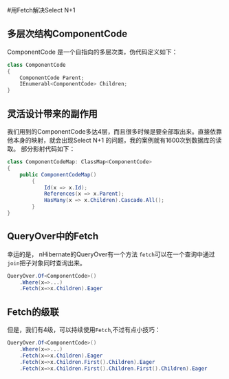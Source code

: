 #用Fetch解决Select N+1

## 多层次结构ComponentCode
ComponentCode 是一个自指向的多层次类，伪代码定义如下：
```cs
class ComponentCode
{
	ComponentCode Parent;
	IEnumerabl<ComponentCode> Children;
}
```

## 灵活设计带来的副作用
我们用到的ComponentCode多达4层，而且很多时候是要全部取出来。直接依靠他本身的映射，就会出现Select N+1 的问题，我的案例就有1600次到数据库的读取。
部分影射代码如下：
```cs
class ComponentCodeMap: ClassMap<ComponentCode>
{
	public ComponentCodeMap()
        {
            Id(x => x.Id);           
            References(x => x.Parent);
            HasMany(x => x.Children).Cascade.All();
        }
}
```

## QueryOver中的Fetch
幸运的是， nHibernate的QueryOver有一个方法 `fetch`可以在一个查询中通过`join`把子对象同时查询出来。
```cs
QueryOver.Of<ComponentCode>()
    .Where(x=>...)
    .Fetch(x=>x.Children).Eager
```

## Fetch的级联
但是，我们有4级，可以持续使用`Fetch`,不过有点小技巧：
```cs
QueryOver.Of<ComponentCode>()
	.Where(x=>...)
	.Fetch(x=>x.Children).Eager
	.Fetch(x=>x.Children.First().Children).Eager
	.Fetch(x=>x.Children.First().Children.First().Children).Eager
```